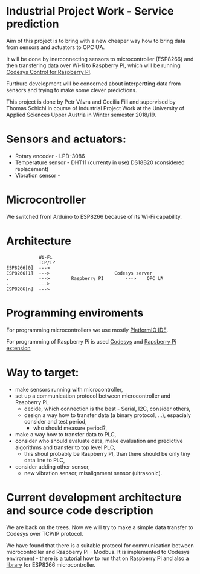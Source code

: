 # Industrial Project Work - Service prediction

Aim of this project is to bring with a new cheaper way how to bring data from sensors and actuators to OPC UA. 

It will be done by inerconnecting sensors to microcontroller (ESP8266) and then transfering data over Wi-fi to Raspberry PI, which will be running [Codesys Control for Raspberry PI](https://store.codesys.com/codesys-control-for-raspberry-pi-sl.html). 

Furthure development will be concerned about interpertting data from sensors and trying to make some clever predictions. 

This project is done by Petr Vávra and Cecilia Fili and supervised by Thomas Schichl in course of Industrial Project Work at the University of Applied Sciences Upper Austria in Winter semester 2018/19.


# Sensors and actuators:

* Rotary encoder - LPD-3086
* Temperature sensor - DHT11 (currenty in use) DS18B20 (considered replacement)
* Vibration sensor -

# Microcontroller

We switched from Arduino to ESP8266 because of its Wi-Fi capability. 

# Architecture
```
            Wi-Fi
            TCP/IP
ESP8266[0]  --->
ESP8266[1]  --->                        Codesys server
.           --->        Raspberry PI        --->    OPC UA
.           --->
ESP8266[n]  --->
```

# Programming enviroments

For programming microcontrollers we use mostly [PlatformIO IDE](https://platformio.org/platformio-ide).

For programming of Raspberry Pi is used [Codesys](https://store.codesys.com/codesys.html?___store=en) and [Rapsberry Pi extension](https://store.codesys.com/codesys-control-for-raspberry-pi-sl.html)

# Way to target:

* make sensors running with microcontroller,
* set up a communication protocol between microcontroller and Raspberry Pi,
    * decide, which connection is the best - Serial, I2C, consider others,
    * design a way how to transfer data (a binary protocol, ...), espacialy consider and test period,
        * who should measure period?,
* make a way how to transfer data to PLC,
* consider who should evaluate data, make evaluation and predictive algorithms and transfer to top level PLC,
    * this shoul probably be Raspberry PI, than there should be only tiny data line to PLC,
* consider adding other sensor,
    * new vibration sensor, misalignment sensor (ultrasonic).

# Current development architecture and source code description

We are back on the trees. Now we will try to make a simple data transfer to Codesys over TCP/IP protocol. 

We have found that there is a suitable protocol for communication between microcontroller and Raspberry PI - Modbus. It is implemented to Codesys enviroment - there is a [tutorial](https://www.youtube.com/watch?v=lKORELpasPM) how to run that on Raspberry Pi and also a [library](https://github.com/petrVavra/Industrial-Project-Work---Service-prediction/tree/wirelessSolution) for ESP8266 microcontroller.

